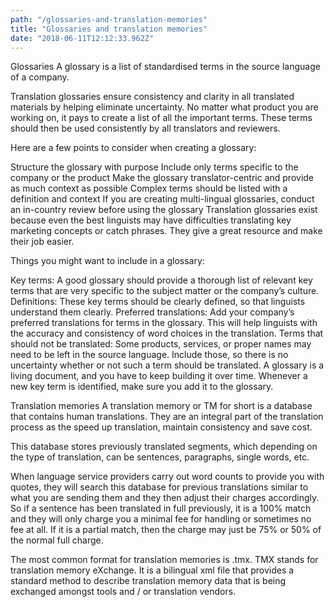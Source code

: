```yaml
---
path: "/glossaries-and-translation-memories"
title: "Glossaries and translation memories"
date: "2018-06-11T12:12:33.962Z"
---
```


Glossaries
A glossary is a list of standardised terms in the source language of a company.

Translation glossaries ensure consistency and clarity in all translated materials by helping eliminate uncertainty. No matter what product you are working on, it pays to create a list of all the important terms. These terms should then be used consistently by all translators and reviewers.

Here are a few points to consider when creating a glossary:

Structure the glossary with purpose
Include only terms specific to the company or the product
Make the glossary translator-centric and provide as much context as possible
Complex terms should be listed with a definition and context
If you are creating multi-lingual glossaries, conduct an in-country review before using the glossary
Translation glossaries exist because even the best linguists may have difficulties translating key marketing concepts or catch phrases. They give a great resource and make their job easier.

Things you might want to include in a glossary:

Key terms: A good glossary should provide a thorough list of relevant key terms that are very specific to the subject matter or the company’s culture.
Definitions: These key terms should be clearly defined, so that linguists understand them clearly.
Preferred translations: Add your company’s preferred translations for terms in the glossary. This will help linguists with the accuracy and consistency of word choices in the translation.
Terms that should not be translated: Some products, services, or proper names may need to be left in the source language. Include those, so there is no uncertainty whether or not such a term should be translated.
A glossary is a living document, and you have to keep building it over time. Whenever a new key term is identified, make sure you add it to the glossary.

Translation memories
A translation memory or TM for short is a database that contains human translations. They are an integral part of the translation process as the speed up translation, maintain consistency and save cost.

This database stores previously translated segments, which depending on the type of translation, can be sentences, paragraphs, single words, etc.

When language service providers carry out word counts to provide you with quotes, they will search this database for previous translations similar to what you are sending them and they then adjust their charges accordingly. So if a sentence has been translated in full previously, it is a 100% match and they will only charge you a minimal fee for handling or sometimes no fee at all. If it is a partial match, then the charge may just be 75% or 50% of the normal full charge.

The most common format for translation memories is .tmx. TMX stands for translation memory eXchange. It is a bilingual xml file that provides a standard method to describe translation memory data that is being exchanged amongst tools and / or translation vendors.